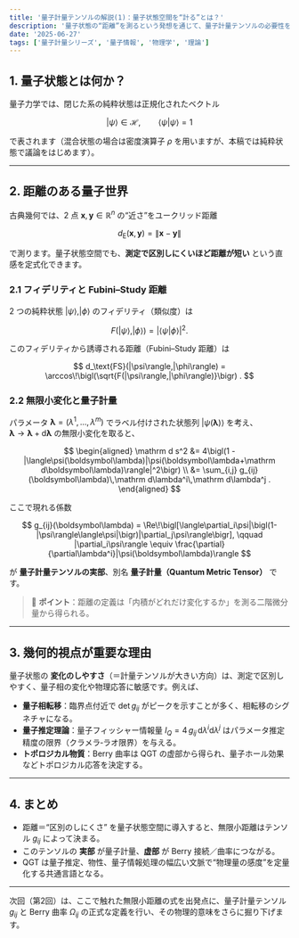```yaml
---
title: '量子計量テンソルの解説(1)：量子状態空間を“計る”とは？'
description: '量子状態の“距離”を測るという発想を通じて、量子計量テンソルの必要性を直感的に紹介する。'
date: '2025-06-27'
tags: ['量子計量シリーズ', '量子情報', '物理学', '理論']
---
```


## 1. 量子状態とは何か？
量子力学では、閉じた系の純粋状態は正規化されたベクトル  

$$
|\psi\rangle \in \mathcal H, \qquad \langle\psi|\psi\rangle = 1
$$  

で表されます（混合状態の場合は密度演算子 $\rho$ を用いますが、本稿では純粋状態で議論をはじめます）。

---

## 2. 距離のある量子世界
古典幾何では、2 点 $\mathbf x, \mathbf y \in \mathbb R^n$ の“近さ”をユークリッド距離  

$$
d_\text{E}(\mathbf x,\mathbf y)=\|\mathbf x-\mathbf y\|
$$  

で測ります。量子状態空間でも、**測定で区別しにくいほど距離が短い** という直感を定式化できます。

### 2.1 フィデリティと Fubini–Study 距離
2 つの純粋状態 $|\psi\rangle, |\phi\rangle$ のフィデリティ（類似度）は  

$$
F(|\psi\rangle,|\phi\rangle)=|\langle\psi|\phi\rangle|^2 .
$$  

このフィデリティから誘導される距離（Fubini–Study 距離）は  

$$
d_\text{FS}(|\psi\rangle,|\phi\rangle)
= \arccos\!\bigl(\sqrt{F(|\psi\rangle,|\phi\rangle)}\bigr) .
$$  

### 2.2 無限小変化と量子計量
パラメータ $\boldsymbol\lambda=(\lambda^1,\ldots,\lambda^m)$ でラベル付けされた状態列 $|\psi(\boldsymbol\lambda)\rangle$ を考え、  
$\boldsymbol\lambda \to \boldsymbol\lambda + \mathrm d\boldsymbol\lambda$ の無限小変化を取ると、

$$
\begin{aligned}
\mathrm d s^2
&= 4\bigl(1 - |\langle\psi(\boldsymbol\lambda)|\psi(\boldsymbol\lambda+\mathrm d\boldsymbol\lambda)\rangle|^2\bigr) \\
&= \sum_{i,j} g_{ij}(\boldsymbol\lambda)\,\mathrm d\lambda^i\,\mathrm d\lambda^j .
\end{aligned}
$$

ここで現れる係数  

$$
g_{ij}(\boldsymbol\lambda)
= \Re\!\bigl[\langle\partial_i\psi|\bigl(1-|\psi\rangle\langle\psi|\bigr)|\partial_j\psi\rangle\bigr],
\qquad
|\partial_i\psi\rangle \equiv \frac{\partial}{\partial\lambda^i}|\psi(\boldsymbol\lambda)\rangle
$$  

が **量子計量テンソルの実部**、別名 **量子計量（Quantum Metric Tensor）** です。  

> 📌 **ポイント**：距離の定義は「内積がどれだけ変化するか」を測る二階微分量から得られる。

---

## 3. 幾何的視点が重要な理由
量子状態の **変化のしやすさ**（＝計量テンソルが大きい方向）は、測定で区別しやすく、量子相の変化や物理応答に敏感です。例えば、

* **量子相転移**：臨界点付近で $\det g_{ij}$ がピークを示すことが多く、相転移のシグネチャになる。  
* **量子推定理論**：量子フィッシャー情報量 $I_Q = 4\,g_{ij}\,\mathrm d\lambda^i \mathrm d\lambda^j$ はパラメータ推定精度の限界（クラメラ‐ラオ限界）を与える。  
* **トポロジカル物質**：Berry 曲率は QGT の虚部から得られ、量子ホール効果などトポロジカル応答を決定する。

---

## 4. まとめ
* 距離＝“区別のしにくさ” を量子状態空間に導入すると、無限小距離はテンソル $g_{ij}$ によって決まる。  
* このテンソルの **実部** が量子計量、**虚部** が Berry 接続／曲率につながる。  
* QGT は量子推定、物性、量子情報処理の幅広い文脈で“物理量の感度”を定量化する共通言語となる。

---

次回（第2回）は、ここで触れた無限小距離の式を出発点に、量子計量テンソル $g_{ij}$ と Berry 曲率 $\Omega_{ij}$ の正式な定義を行い、その物理的意味をさらに掘り下げます。
